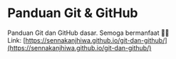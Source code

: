 # Panduan Git & GitHub
Panduan Git dan GitHub dasar. Semoga bermanfaat 🙂🙏<br>
Link: [https://sennakanjhiwa.github.io/git-dan-github/](https://sennakanjhiwa.github.io/git-dan-github/)
